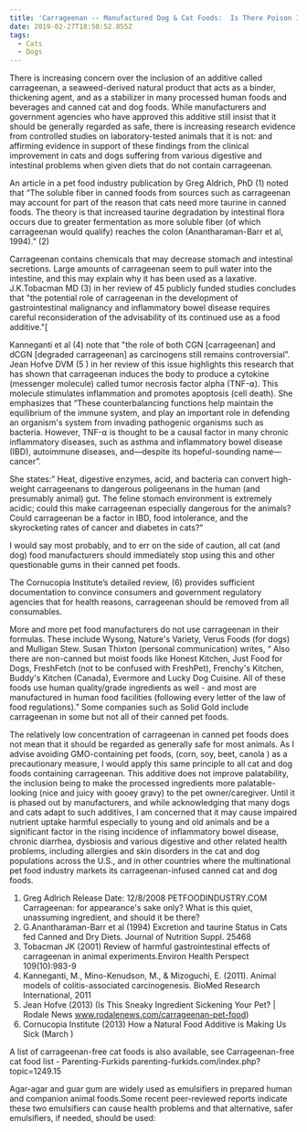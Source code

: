 ```yaml
---
title: 'Carrageenan -- Manufactured Dog & Cat Foods:  Is There Poison In The Can?'
date: 2019-02-27T18:50:52.855Z
tags:
  - Cats
  - Dogs
---
```

There is increasing concern over the inclusion of an additive called carrageenan, a seaweed-derived natural product that acts as a binder, thickening agent, and as a stabilizer in many processed human foods and beverages and canned cat and dog foods. While manufacturers and government agencies who have approved this additive still insist that it should be generally regarded as safe, there is increasing research evidence from controlled studies on laboratory-tested animals that it is not: and affirming evidence in support of these findings from the clinical improvement in cats and dogs suffering from various digestive and intestinal problems when given diets that do not contain carrageenan.

An article in a pet food industry publication by Greg Aldrich, PhD (1) noted that “The soluble fiber in canned foods from sources such as carrageenan may account for part of the reason that cats need more taurine in canned foods. The theory is that increased taurine degradation by intestinal flora occurs due to greater fermentation as more soluble fiber (of which carrageenan would qualify) reaches the colon (Anantharaman-Barr et al, 1994).” (2)

Carrageenan contains chemicals that may decrease stomach and intestinal secretions. Large amounts of carrageenan seem to pull water into the intestine, and this may explain why it has been used as a laxative. J.K.Tobacman MD (3) in her review of 45 publicly funded studies concludes that "the potential role of carrageenan in the development of gastrointestinal malignancy and inflammatory bowel disease requires careful reconsideration of the advisability of its continued use as a food additive."[

 Kanneganti et al (4) note that "the role of both CGN \[carrageenan] and dCGN \[degraded carrageenan] as carcinogens still remains controversial”. Jean Hofve DVM  (5 ) in her review of this issue highlights this  research that has shown that carrageenan induces the body to produce a cytokine (messenger molecule) called tumor necrosis factor alpha (TNF-⍺). This molecule stimulates inflammation and promotes apoptosis (cell death). She emphasizes that “These counterbalancing functions help maintain the equilibrium of the immune system, and play an important role in defending an organism's system from invading pathogenic organisms such as bacteria. However, TNF-⍺ is thought to be a causal factor in many chronic inflammatory diseases, such as asthma and inflammatory bowel disease (IBD), autoimmune diseases, and—despite its hopeful-sounding name—cancer”.

She states:” Heat, digestive enzymes, acid, and bacteria can convert high-weight carrageenans to dangerous poligeenans in the human (and presumably animal) gut. The feline stomach environment is extremely acidic; could this make carrageenan especially dangerous for the animals? Could carrageenan be a factor in IBD, food intolerance, and the skyrocketing rates of cancer and diabetes in cats?”

I would say most probably, and to err on the side of caution, all cat (and dog) food manufacturers should immediately stop using this and other questionable gums in their canned pet foods.

The Cornucopia Institute’s detailed review, (6) provides sufficient documentation to convince consumers and government regulatory agencies that for health reasons, carrageenan should be removed from all consumables.

More and more pet food manufacturers do not use carrageenan in their formulas. These include Wysong, Nature's Variety, Verus Foods (for dogs) and Mulligan Stew. Susan Thixton (personal communication) writes, “ Also there are non-canned but moist foods like Honest Kitchen, Just Food for Dogs, FreshFetch (not to be confused with FreshPet), Frenchy's Kitchen, Buddy's Kitchen (Canada), Evermore and Lucky Dog Cuisine. All of these foods use human quality/grade ingredients as well - and most are manufactured in human food facilities (following every letter of the law of food regulations).”  Some companies such as Solid Gold include carrageenan in some but not all of their canned pet foods.

The relatively low concentration of carrageenan in canned pet foods does not mean that it should be regarded as generally safe for most animals. As I advise avoiding GMO-containing pet foods, (corn, soy, beet, canola ) as a precautionary measure, I would apply this same principle to all cat and dog foods containing carrageenan. This additive does not improve palatability, the inclusion being to make the processed ingredients more palatable-looking (nice and juicy with gooey gravy) to the pet owner/caregiver. Until it is phased out by manufacturers, and while acknowledging that many dogs and cats adapt to such additives, I am concerned that it may cause impaired nutrient uptake harmful especially to young and old animals and be a significant factor in the rising incidence of inflammatory bowel disease, chronic diarrhea, dysbiosis and various digestive and other related health problems, including allergies and skin disorders in the cat and dog populations across the U.S., and in other countries where the multinational pet food industry markets its carrageenan-infused canned cat and dog foods.

1. Greg Adlrich  Release Date: ‎12‎/‎8‎/‎2008  PETFOODINDUSTRY.COM Carrageenan: for appearance's sake only? What is this quiet, unassuming ingredient, and should it be there?
2. G.Anantharaman-Barr et al (1994) Excretion and taurine Status in Cats fed Canned and Dry Diets. Journal of Nutrition Suppl. 25468
3. Tobacman JK (2001) Review of harmful gastrointestinal effects of carrageenan in animal experiments.Environ Health Perspect 109(10):983-9
4. Kanneganti, M., Mino-Kenudson, M., & Mizoguchi, E. (2011). Animal models of colitis-associated carcinogenesis. BioMed Research International, 2011
5. Jean Hofve (2013) (Is This Sneaky Ingredient Sickening Your Pet? | Rodale News www.rodalenews.com/carrageenan-pet-food)
6. Cornucopia Institute (2013) How a Natural Food Additive is Making Us Sick (March )

A list of carrageenan-free cat foods is also available, see  Carrageenan-free cat food list - Parenting-Furkids parenting-furkids.com/index.php?topic=1249.15

Agar-agar and guar gum are widely used as emulsifiers in prepared human and companion animal foods.Some recent peer-reviewed reports indicate these two emulsifiers can cause health problems and that alternative, safer emulsifiers, if needed, should be used: 
